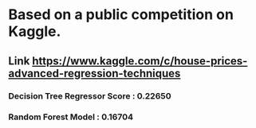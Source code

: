 # Based on a public competition on Kaggle.

## Link https://www.kaggle.com/c/house-prices-advanced-regression-techniques

### Decision Tree Regressor Score : 0.22650
### Random Forest Model : 0.16704
